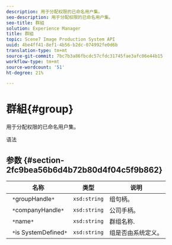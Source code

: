 ```yaml
---
description: 用于分配权限的已命名用户集。
seo-description: 用于分配权限的已命名用户集。
seo-title: 群組
solution: Experience Manager
title: 群組
topic: Scene7 Image Production System API
uuid: 4be4ff41-8ef1-4b56-b2dc-074992fe0d6b
translation-type: tm+mt
source-git-commit: 7bc7b3a86fbcdc57cfdc31745fae3afc06e44b15
workflow-type: tm+mt
source-wordcount: '51'
ht-degree: 21%

---
```



# 群組{#group}

用于分配权限的已命名用户集。

语法

## 参数 {#section-2fc9bea56b6d4b72b80d4f04c5f9b862}

| 名称 | 类型 | 说明 |
|---|---|---|
| ` *`groupHandle`*` | `xsd:string` | 组句柄。 |
| ` *`companyHandle`*` | `xsd:string` | 公司手柄。 |
| ` *`name`*` | `xsd:string` | 群组名称. |
| ` *`is SystemDefined`*` | `xsd:string` | 组是否由系统定义。 |

